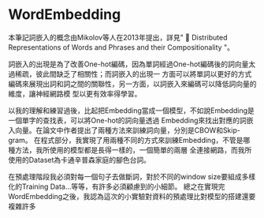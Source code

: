 # WordEmbedding
本筆記詞嵌⼊的概念由Mikolov等⼈在2013年提出，詳⾒" 📄 Distributed Representations of Words and Phrases and their
Compositionality "。

詞嵌⼊的出現是為了改善One-hot編碼，因為單詞經過One-hot編碼後的詞向量太過稀疏，彼此間缺乏了相關性；⽽詞嵌⼊的出現⼀
⽅⾯可以將單詞以更好的⽅式編碼來展現出詞和詞之間的關聯性，另⼀⽅⾯，以詞嵌⼊來編碼可以降低詞向量的維度，讓神經網路模
型以更有效率得學習。


以我的理解和練習過後，⽐起把Embedding當成⼀個模型，不如說Embedding是⼀個單字的查找表，可以將One-hot的詞向量透過
Embedding來找出對應的詞嵌⼊向量。在論⽂中作者提出了兩種⽅法來訓練詞向量，分別是CBOW和Skip-gram。
在程式部分，我實現了⽤兩種不同的⽅式來訓練Embedding，不管是哪種⽅法，我所使⽤的模型都是⻑得⼀樣的，⼀個簡單的兩層
全連接網路，而我所使用的Dataset為卡通辛普森家庭的腳色台詞。

在預處理階段我必須對每一個句子去做斷詞，對於不同的window size要組成多樣化的Training Data...等等，有許多必須顧慮到的小細節。
總之在實現完WordEmbedding之後，我認為這次的小實驗對資料的預處理比對模型的搭建還要複雜許多
